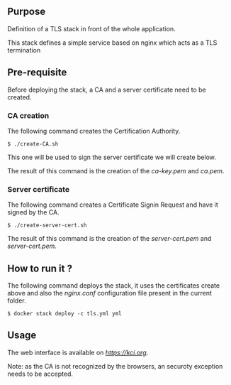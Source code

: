 ## Purpose

Definition of a TLS stack in front of the whole application.

This stack defines a simple service based on nginx which acts as a TLS termination

## Pre-requisite

Before deploying the stack, a CA and a server certificate need to be created.

### CA creation

The following command creates the Certification Authority.

```
$ ./create-CA.sh
```

This one will be used to sign the server certificate we will create below.

The result of this command is the creation of the *ca-key.pem* and *ca.pem*.

### Server certificate

The following command creates a Certificate Signin Request and have it signed by the CA.

```
$ ./create-server-cert.sh
```

The result of this command is the creation of the *server-cert.pem* and *server-cert.pem*.

## How to run it ?

The following command deploys the stack, it uses the certificates create above and also the *nginx.conf* configuration file present in the current folder.

```
$ docker stack deploy -c tls.yml yml
```

## Usage

The web interface is available on *https://kci.org*.

Note: as the CA is not recognized by the browsers, an securoty exception needs to be accepted.


